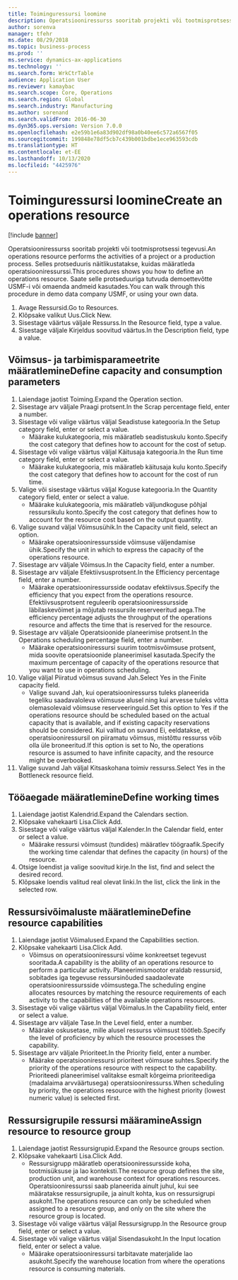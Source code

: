 ```yaml
---
title: Toiminguressursi loomine
description: Operatsiooniressurss sooritab projekti või tootmisprotsessi tegevusi.
author: sorenva
manager: tfehr
ms.date: 08/29/2018
ms.topic: business-process
ms.prod: ''
ms.service: dynamics-ax-applications
ms.technology: ''
ms.search.form: WrkCtrTable
audience: Application User
ms.reviewer: kamaybac
ms.search.scope: Core, Operations
ms.search.region: Global
ms.search.industry: Manufacturing
ms.author: sorenand
ms.search.validFrom: 2016-06-30
ms.dyn365.ops.version: Version 7.0.0
ms.openlocfilehash: e2e59b1e6a83d902df98a0b40ee6c572a6567f05
ms.sourcegitcommit: 199848e78df5cb7c439b001bdbe1ece963593cdb
ms.translationtype: HT
ms.contentlocale: et-EE
ms.lasthandoff: 10/13/2020
ms.locfileid: "4425976"
---
```

# <a name="create-an-operations-resource"></a><span data-ttu-id="6a4e2-103">Toiminguressursi loomine</span><span class="sxs-lookup"><span data-stu-id="6a4e2-103">Create an operations resource</span></span>

[!include [banner](../../includes/banner.md)]

<span data-ttu-id="6a4e2-104">Operatsiooniressurss sooritab projekti või tootmisprotsessi tegevusi.</span><span class="sxs-lookup"><span data-stu-id="6a4e2-104">An operations resource performs the activities of a project or a production process.</span></span> <span data-ttu-id="6a4e2-105">Selles protseduuris näitlikustatakse, kuidas määratleda operatsiooniressurssi.</span><span class="sxs-lookup"><span data-stu-id="6a4e2-105">This procedures shows you how to define an operations resource.</span></span> <span data-ttu-id="6a4e2-106">Saate selle protseduuriga tutvuda demoettevõtte USMF-i või omaenda andmeid kasutades.</span><span class="sxs-lookup"><span data-stu-id="6a4e2-106">You can walk through this procedure in demo data company USMF, or using your own data.</span></span>

1. <span data-ttu-id="6a4e2-107">Avage Ressursid.</span><span class="sxs-lookup"><span data-stu-id="6a4e2-107">Go to Resources.</span></span>
2. <span data-ttu-id="6a4e2-108">Klõpsake valikut Uus.</span><span class="sxs-lookup"><span data-stu-id="6a4e2-108">Click New.</span></span>
3. <span data-ttu-id="6a4e2-109">Sisestage väärtus väljale Ressurss.</span><span class="sxs-lookup"><span data-stu-id="6a4e2-109">In the Resource field, type a value.</span></span>
4. <span data-ttu-id="6a4e2-110">Sisestage väljale Kirjeldus soovitud väärtus.</span><span class="sxs-lookup"><span data-stu-id="6a4e2-110">In the Description field, type a value.</span></span>

## <a name="define-capacity-and-consumption-parameters"></a><span data-ttu-id="6a4e2-111">Võimsus- ja tarbimisparameetrite määratlemine</span><span class="sxs-lookup"><span data-stu-id="6a4e2-111">Define capacity and consumption parameters</span></span>
1. <span data-ttu-id="6a4e2-112">Laiendage jaotist Toiming.</span><span class="sxs-lookup"><span data-stu-id="6a4e2-112">Expand the Operation section.</span></span>
2. <span data-ttu-id="6a4e2-113">Sisestage arv väljale Praagi protsent.</span><span class="sxs-lookup"><span data-stu-id="6a4e2-113">In the Scrap percentage field, enter a number.</span></span>
3. <span data-ttu-id="6a4e2-114">Sisestage või valige väärtus väljal Seadistuse kategooria.</span><span class="sxs-lookup"><span data-stu-id="6a4e2-114">In the Setup category field, enter or select a value.</span></span>
    * <span data-ttu-id="6a4e2-115">Määrake kulukategooria, mis määratleb seadistuskulu konto.</span><span class="sxs-lookup"><span data-stu-id="6a4e2-115">Specify the cost category that defines how to account for the cost of setup.</span></span>  
4. <span data-ttu-id="6a4e2-116">Sisestage või valige väärtus väljal Käitusaja kategooria.</span><span class="sxs-lookup"><span data-stu-id="6a4e2-116">In the Run time category field, enter or select a value.</span></span>
    * <span data-ttu-id="6a4e2-117">Määrake kulukategooria, mis määratleb käitusaja kulu konto.</span><span class="sxs-lookup"><span data-stu-id="6a4e2-117">Specify the cost category that defines how to account for the cost of run time.</span></span>  
5. <span data-ttu-id="6a4e2-118">Valige või sisestage väärtus väljal Koguse kategooria.</span><span class="sxs-lookup"><span data-stu-id="6a4e2-118">In the Quantity category field, enter or select a value.</span></span>
    * <span data-ttu-id="6a4e2-119">Määrake kulukategooria, mis määratleb väljundkoguse põhjal ressursikulu konto.</span><span class="sxs-lookup"><span data-stu-id="6a4e2-119">Specify the cost category that defines how to account for the resource cost based on the output quantity.</span></span>  
6. <span data-ttu-id="6a4e2-120">Valige suvand väljal Võimsusühik.</span><span class="sxs-lookup"><span data-stu-id="6a4e2-120">In the Capacity unit field, select an option.</span></span>
    * <span data-ttu-id="6a4e2-121">Määrake operatsiooniressursside võimsuse väljendamise ühik.</span><span class="sxs-lookup"><span data-stu-id="6a4e2-121">Specify the unit in which to express the capacity of the operations resource.</span></span>  
7. <span data-ttu-id="6a4e2-122">Sisestage arv väljale Võimsus.</span><span class="sxs-lookup"><span data-stu-id="6a4e2-122">In the Capacity field, enter a number.</span></span>
8. <span data-ttu-id="6a4e2-123">Sisestage arv väljale Efektiivsusprotsent.</span><span class="sxs-lookup"><span data-stu-id="6a4e2-123">In the Efficiency percentage field, enter a number.</span></span>
    * <span data-ttu-id="6a4e2-124">Määrake operatsiooniressursside oodatav efektiivsus.</span><span class="sxs-lookup"><span data-stu-id="6a4e2-124">Specify the efficiency that you expect from the operations resource.</span></span> <span data-ttu-id="6a4e2-125">Efektiivsusprotsent reguleerib operatsiooniressursside läbilaskevõimet ja mõjutab ressursile reserveeritud aega.</span><span class="sxs-lookup"><span data-stu-id="6a4e2-125">The efficiency percentage adjusts the throughput of the operations resource and affects the time that is reserved for the resource.</span></span>  
9. <span data-ttu-id="6a4e2-126">Sisestage arv väljale Operatsioonide planeerimise protsent.</span><span class="sxs-lookup"><span data-stu-id="6a4e2-126">In the Operations scheduling percentage field, enter a number.</span></span>
    * <span data-ttu-id="6a4e2-127">Määrake operatsiooniressursi suurim tootmisvõimsuse protsent, mida soovite operatsioonide planeerimisel kasutada.</span><span class="sxs-lookup"><span data-stu-id="6a4e2-127">Specify the maximum percentage of capacity of the operations resource that you want to use in operations scheduling.</span></span>  
10. <span data-ttu-id="6a4e2-128">Valige väljal Piiratud võimsus suvand Jah.</span><span class="sxs-lookup"><span data-stu-id="6a4e2-128">Select Yes in the Finite capacity field.</span></span>
    * <span data-ttu-id="6a4e2-129">Valige suvand Jah, kui operatsiooniressurss tuleks planeerida tegeliku saadavaloleva võimsuse alusel ning kui arvesse tuleks võtta olemasolevaid võimsuse reserveeringuid.</span><span class="sxs-lookup"><span data-stu-id="6a4e2-129">Set this option to Yes if the operations resource should be scheduled based on the actual capacity that is available, and if existing capacity reservations should be considered.</span></span> <span data-ttu-id="6a4e2-130">Kui valitud on suvand Ei, eeldatakse, et operatsiooniressursil on piiramatu võimsus, mistõttu ressurss võib olla üle broneeritud.</span><span class="sxs-lookup"><span data-stu-id="6a4e2-130">If this option is set to No, the operations resource is assumed to have infinite capacity, and the resource might be overbooked.</span></span>  
11. <span data-ttu-id="6a4e2-131">Valige suvand Jah väljal Kitsaskohana toimiv ressurss.</span><span class="sxs-lookup"><span data-stu-id="6a4e2-131">Select Yes in the Bottleneck resource field.</span></span>

## <a name="define-working-times"></a><span data-ttu-id="6a4e2-132">Tööaegade määratlemine</span><span class="sxs-lookup"><span data-stu-id="6a4e2-132">Define working times</span></span>
1. <span data-ttu-id="6a4e2-133">Laiendage jaotist Kalendrid.</span><span class="sxs-lookup"><span data-stu-id="6a4e2-133">Expand the Calendars section.</span></span>
2. <span data-ttu-id="6a4e2-134">Klõpsake vahekaarti Lisa.</span><span class="sxs-lookup"><span data-stu-id="6a4e2-134">Click Add.</span></span>
3. <span data-ttu-id="6a4e2-135">Sisestage või valige väärtus väljal Kalender.</span><span class="sxs-lookup"><span data-stu-id="6a4e2-135">In the Calendar field, enter or select a value.</span></span>
    * <span data-ttu-id="6a4e2-136">Määrake ressursi võimsust (tundides) määratlev töögraafik.</span><span class="sxs-lookup"><span data-stu-id="6a4e2-136">Specify the working time calendar that defines the capacity (in hours) of the resource.</span></span>  
4. <span data-ttu-id="6a4e2-137">Otsige loendist ja valige soovitud kirje.</span><span class="sxs-lookup"><span data-stu-id="6a4e2-137">In the list, find and select the desired record.</span></span>
5. <span data-ttu-id="6a4e2-138">Klõpsake loendis valitud real olevat linki.</span><span class="sxs-lookup"><span data-stu-id="6a4e2-138">In the list, click the link in the selected row.</span></span>

## <a name="define-resource-capabilities"></a><span data-ttu-id="6a4e2-139">Ressursivõimaluste määratlemine</span><span class="sxs-lookup"><span data-stu-id="6a4e2-139">Define resource capabilities</span></span>
1. <span data-ttu-id="6a4e2-140">Laiendage jaotist Võimalused.</span><span class="sxs-lookup"><span data-stu-id="6a4e2-140">Expand the Capabilities section.</span></span>
2. <span data-ttu-id="6a4e2-141">Klõpsake vahekaarti Lisa.</span><span class="sxs-lookup"><span data-stu-id="6a4e2-141">Click Add.</span></span>
    * <span data-ttu-id="6a4e2-142">Võimsus on operatsiooniressursi võime konkreetset tegevust sooritada.</span><span class="sxs-lookup"><span data-stu-id="6a4e2-142">A capability is the ability of an operations resource to perform a particular activity.</span></span> <span data-ttu-id="6a4e2-143">Planeerimismootor eraldab ressursid, sobitades iga tegevuse ressursinõuded saadaolevate operatsiooniressursside võimsustega.</span><span class="sxs-lookup"><span data-stu-id="6a4e2-143">The scheduling engine allocates resources by matching the resource requirements of each activity to the capabilities of the available operations resources.</span></span>  
3. <span data-ttu-id="6a4e2-144">Sisestage või valige väärtus väljal Võimalus.</span><span class="sxs-lookup"><span data-stu-id="6a4e2-144">In the Capability field, enter or select a value.</span></span>
4. <span data-ttu-id="6a4e2-145">Sisestage arv väljale Tase.</span><span class="sxs-lookup"><span data-stu-id="6a4e2-145">In the Level field, enter a number.</span></span>
    * <span data-ttu-id="6a4e2-146">Määrake oskusetase, mille alusel ressurss võimsust töötleb.</span><span class="sxs-lookup"><span data-stu-id="6a4e2-146">Specify the level of proficiency by which the resource processes the capability.</span></span>  
5. <span data-ttu-id="6a4e2-147">Sisestage arv väljale Prioriteet.</span><span class="sxs-lookup"><span data-stu-id="6a4e2-147">In the Priority field, enter a number.</span></span>
    * <span data-ttu-id="6a4e2-148">Määrake operatsiooniressursi prioriteet võimsuse suhtes.</span><span class="sxs-lookup"><span data-stu-id="6a4e2-148">Specify the priority of the operations resource with respect to the capability.</span></span> <span data-ttu-id="6a4e2-149">Prioriteedi planeerimisel valitakse esmalt kõrgeima prioriteediga (madalaima arvväärtusega) operatsiooniressurss.</span><span class="sxs-lookup"><span data-stu-id="6a4e2-149">When scheduling by priority, the operations resource with the highest priority (lowest numeric value) is selected first.</span></span>  

## <a name="assign-resource-to-resource-group"></a><span data-ttu-id="6a4e2-150">Ressursigrupile ressursi määramine</span><span class="sxs-lookup"><span data-stu-id="6a4e2-150">Assign resource to resource group</span></span>
1. <span data-ttu-id="6a4e2-151">Laiendage jaotist Ressursigrupid.</span><span class="sxs-lookup"><span data-stu-id="6a4e2-151">Expand the Resource groups section.</span></span>
2. <span data-ttu-id="6a4e2-152">Klõpsake vahekaarti Lisa.</span><span class="sxs-lookup"><span data-stu-id="6a4e2-152">Click Add.</span></span>
    * <span data-ttu-id="6a4e2-153">Ressursigrupp määratleb operatsiooniressursside koha, tootmisüksuse ja lao konteksti.</span><span class="sxs-lookup"><span data-stu-id="6a4e2-153">The resource group defines the site, production unit, and warehouse context for operations resources.</span></span> <span data-ttu-id="6a4e2-154">Operatsiooniressurssi saab planeerida ainult juhul, kui see määratakse ressursigrupile, ja ainult kohta, kus on ressursigrupi asukoht.</span><span class="sxs-lookup"><span data-stu-id="6a4e2-154">The operations resource can only be scheduled when assigned to a resource group, and only on the site where the resource group is located.</span></span>  
3. <span data-ttu-id="6a4e2-155">Sisestage või valige väärtus väljal Ressursigrupp.</span><span class="sxs-lookup"><span data-stu-id="6a4e2-155">In the Resource group field, enter or select a value.</span></span>
4. <span data-ttu-id="6a4e2-156">Sisestage või valige väärtus väljal Sisendasukoht.</span><span class="sxs-lookup"><span data-stu-id="6a4e2-156">In the Input location field, enter or select a value.</span></span>
    * <span data-ttu-id="6a4e2-157">Määrake operatsiooniressursi tarbitavate materjalide lao asukoht.</span><span class="sxs-lookup"><span data-stu-id="6a4e2-157">Specify the warehouse location from where the operations resource is consuming materials.</span></span>  

